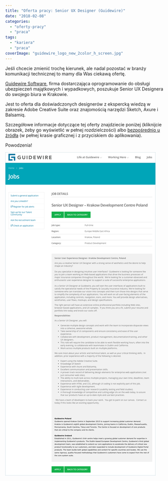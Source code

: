 ```yaml
---
title: "Oferta pracy: Senior UX Designer (Guidewire)"
date: "2018-02-08"
categories:
  - "oferty-pracy"
  - "praca"
tags:
  - "kariera"
  - "praca"
coverImage: "guidewire_logo_new_2color_h_screen.jpg"
---
```


Jeśli chcecie zmienić trochę kierunek, ale nadal pozostać w branży komunikacji technicznej to mamy dla Was ciekawą ofertę.

[Guidewire Software](https://www.guidewire.com/), firma dostarczająca oprogramowanie do obsługi ubezpieczeń majątkowych i wypadkowych, poszukuje Senior UX Designera do swojego biura w Krakowie.

Jest to oferta dla doświadczonych designerów z ekspercką wiedzą w zakresie Adobe Creative Suite oraz znajomością narzędzi Sketch, Axure i Balsamiq.

Szczegółowe informacje dotyczące tej oferty znajdziecie poniżej (kliknijcie obrazek, żeby go wyświetlić w pełnej rozdzielczości) albo [bezpośrednio u źródła](https://careers.guidewire.com/jobs/view/oiH55fwT/senior-ux-designer-krakow-development-centre-poland) (w pełnej krasie graficznej i z przyciskiem do aplikowania).

Powodzenia!

[![](images/Guidewire-senior-ux-designer.png)](http://techwriter.pl/wp-content/uploads/2018/02/Guidewire-senior-ux-designer.png)
